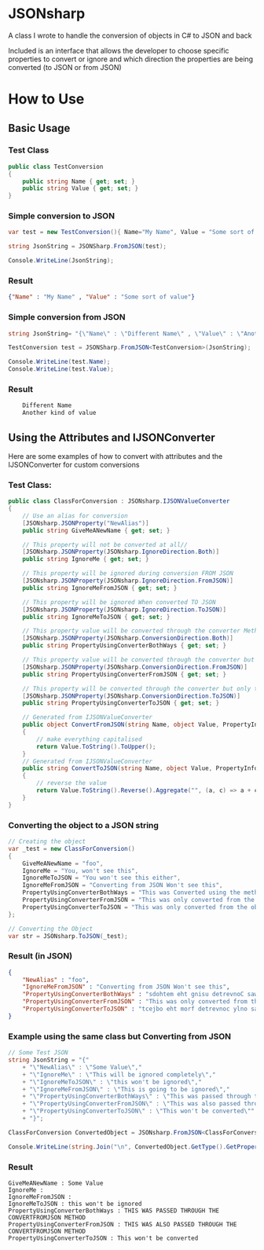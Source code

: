 # JSONsharp

A class I wrote to handle the conversion of objects in C# to JSON and back

Included is an interface that allows the developer to choose specific properties to convert or ignore and which direction the properties are being converted (to JSON or from JSON)

# How to Use

## Basic Usage

### Test Class

```csharp
public class TestConversion
{
    public string Name { get; set; }
    public string Value { get; set; }
}
```

### Simple conversion to JSON

```csharp
var test = new TestConversion(){ Name="My Name", Value = "Some sort of value" };

string JsonString = JSONSharp.FromJSON(test);

Console.WriteLine(JsonString);
```
### Result

```json
{"Name" : "My Name" , "Value" : "Some sort of value"}
```

### Simple conversion from JSON

```csharp
string JsonString= "{\"Name\" : \"Different Name\" , \"Value\" : \"Another kind of value\"}"; 

TestConversion test = JSONSharp.FromJSON<TestConversion>(JsonString);

Console.WriteLine(test.Name);
Console.WriteLine(test.Value);
```

### Result

```powershell
    Different Name
    Another kind of value
```

## Using the Attributes and IJSONConverter
Here are some examples of how to convert with attributes and the IJSONConverter for custom conversions

### Test Class:

```csharp
public class ClassForConversion : JSONsharp.IJSONValueConverter
{
    // Use an alias for conversion
    [JSONsharp.JSONProperty("NewAlias")]
    public string GiveMeANewName { get; set; } 

    // This property will not be converted at all//
    [JSONsharp.JSONProperty(JSONsharp.IgnoreDirection.Both)]
    public string IgnoreMe { get; set; } 

    // This property will be ignored during conversion FROM JSON
    [JSONsharp.JSONProperty(JSONsharp.IgnoreDirection.FromJSON)]
    public string IgnoreMeFromJSON { get; set; } 

    // This property will be ignored When converted TO JSON
    [JSONsharp.JSONProperty(JSONsharp.IgnoreDirection.ToJSON)]
    public string IgnoreMeToJSON { get; set; }

    // This property value will be converted through the converter Methods (IJSONValueConverter Required)
    [JSONsharp.JSONProperty(JSONsharp.ConversionDirection.Both)]
    public string PropertyUsingConverterBothWays { get; set; }

    // This property value will be converted through the converter but only from JSON (IJSONValueConverter Required)
    [JSONsharp.JSONProperty(JSONsharp.ConversionDirection.FromJSON)]
    public string PropertyUsingConverterFromJSON { get; set; }

    // This property will be converted through the converter but only to JSON (IJSONValueConverter Required)
    [JSONsharp.JSONProperty(JSONsharp.ConversionDirection.ToJSON)]
    public string PropertyUsingConverterToJSON { get; set; } 

    // Generated from IJSONValueConverter
    public object ConvertFromJSON(string Name, object Value, PropertyInfo Property)
    {
        // make everything capitalised
        return Value.ToString().ToUpper(); 
    }
    // Generated from IJSONValueConverter
    public string ConvertToJSON(string Name, object Value, PropertyInfo Property)
    {
        // reverse the value
        return Value.ToString().Reverse().Aggregate("", (a, c) => a + c) ; 
    }
}
```
### Converting the object to a JSON string

```csharp
// Creating the object
var _test = new ClassForConversion()
{
    GiveMeANewName = "foo",
    IgnoreMe = "You, won't see this",
    IgnoreMeToJSON = "You won't see this either",
    IgnoreMeFromJSON = "Converting from JSON Won't see this",
    PropertyUsingConverterBothWays = "This was Converted using the methods",
    PropertyUsingConverterFromJSON = "This was only converted from the string",
    PropertyUsingConverterToJSON = "This was only converted from the object"
};

// Converting the Object
var str = JSONsharp.ToJSON(_test);

```

### Result (in JSON)
```json
{
    "NewAlias" : "foo",
    "IgnoreMeFromJSON" : "Converting from JSON Won't see this",
    "PropertyUsingConverterBothWays" : "sdohtem eht gnisu detrevnoC saw sihT",
    "PropertyUsingConverterFromJSON" : "This was only converted from the string",
    "PropertyUsingConverterToJSON" : "tcejbo eht morf detrevnoc ylno saw sihT"
}
```

### Example using the same class but Converting from JSON
```csharp
// Some Test JSON
string JsonString = "{"
    + "\"NewAlias\" : \"Some Value\","
    + "\"IgnoreMe\" : \"This will be ignored completely\","
    + "\"IgnoreMeToJSON\" : \"this won't be ignored\","
    + "\"IgnoreMeFromJSON\" : \"This is going to be ignored\","
    + "\"PropertyUsingConverterBothWays\" : \"This was passed through the ConvertFromJSON Method\","
    + "\"PropertyUsingConverterFromJSON\" : \"This was also passed through the ConvertFromJSON Method\","
    + "\"PropertyUsingConverterToJSON\" : \"This won't be converted\""
    + "}";

ClassForConversion ConvertedObject = JSONsharp.FromJSON<ClassForConversion>(JsonString);

Console.WriteLine(string.Join("\n", ConvertedObject.GetType().GetProperties().Select(x=>x.Name + " : " + x.GetValue(ConvertedObject))));
```

### Result
```DOS
GiveMeANewName : Some Value
IgnoreMe : 
IgnoreMeFromJSON : 
IgnoreMeToJSON : this won't be ignored
PropertyUsingConverterBothWays : THIS WAS PASSED THROUGH THE CONVERTFROMJSON METHOD
PropertyUsingConverterFromJSON : THIS WAS ALSO PASSED THROUGH THE CONVERTFROMJSON METHOD
PropertyUsingConverterToJSON : This won't be converted
```
